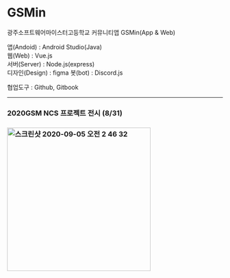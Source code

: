 # GSMin

광주소프트웨어마이스터고등학교 커뮤니티앱 GSMin(App & Web)

앱(Andoid) : Android Studio(Java)<br>
웹(Web) : Vue.js<br>
서버(Server) : Node.js(express)<br>
디자인(Design) : figma
봇(bot) : Discord.js

협업도구 : Github, Gitbook<br>
<hr>
<h3> 2020GSM NCS 프로젝트 전시 (8/31) <h3>
<img width="335" alt="스크린샷 2020-09-05 오전 2 46 32" src="https://user-images.githubusercontent.com/41174265/92271110-311afc00-ef22-11ea-86ee-98018bec059b.png">
